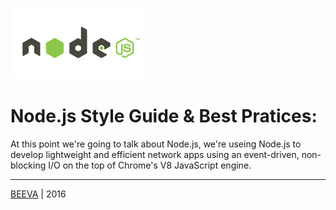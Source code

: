 ![alt text](static/nodejs.png "Node.js")

# Node.js Style Guide & Best Pratices:
At this point we're going to talk about Node.js, we're useing Node.js to develop lightweight and efficient network apps using an event-driven, non-blocking I/O on the top of Chrome's V8 JavaScript engine.



___

[BEEVA](http://www.beeva.com) | 2016
